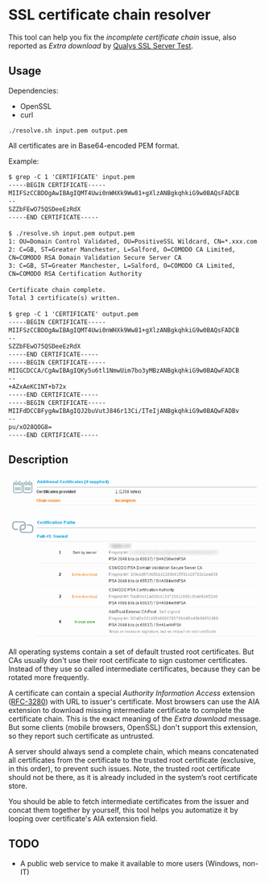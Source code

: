 # SSL certificate chain resolver

This tool can help you fix the *incomplete certificate chain* issue, also reported as *Extra download* by [Qualys SSL Server Test](https://www.ssllabs.com/ssltest/).

## Usage

Dependencies:

- OpenSSL
- curl

```
./resolve.sh input.pem output.pem
```

All certificates are in Base64-encoded PEM format.

Example:

```
$ grep -C 1 'CERTIFICATE' input.pem
-----BEGIN CERTIFICATE-----
MIIFSzCCBDOgAwIBAgIQMT4Uwi0nWHXk9Ww81+gXlzANBgkqhkiG9w0BAQsFADCB
--
SZZbFEwO75QSDeeEzRdX
-----END CERTIFICATE-----

$ ./resolve.sh input.pem output.pem
1: OU=Domain Control Validated, OU=PositiveSSL Wildcard, CN=*.xxx.com
2: C=GB, ST=Greater Manchester, L=Salford, O=COMODO CA Limited, CN=COMODO RSA Domain Validation Secure Server CA
3: C=GB, ST=Greater Manchester, L=Salford, O=COMODO CA Limited, CN=COMODO RSA Certification Authority

Certificate chain complete.
Total 3 certificate(s) written.

$ grep -C 1 'CERTIFICATE' output.pem
-----BEGIN CERTIFICATE-----
MIIFSzCCBDOgAwIBAgIQMT4Uwi0nWHXk9Ww81+gXlzANBgkqhkiG9w0BAQsFADCB
--
SZZbFEwO75QSDeeEzRdX
-----END CERTIFICATE-----
-----BEGIN CERTIFICATE-----
MIIGCDCCA/CgAwIBAgIQKy5u6tl1NmwUim7bo3yMBzANBgkqhkiG9w0BAQwFADCB
--
+AZxAeKCINT+b72x
-----END CERTIFICATE-----
-----BEGIN CERTIFICATE-----
MIIFdDCCBFygAwIBAgIQJ2buVutJ846r13Ci/ITeIjANBgkqhkiG9w0BAQwFADBv
--
pu/xO28QOG8=
-----END CERTIFICATE-----
```

## Description

![Incomplete certificate chain](incomplete-chain.png)

All operating systems contain a set of default trusted root certificates. But CAs usually don't use their root certificate to sign customer certificates. Instead of they use so called intermediate certificates, because they can be rotated more frequently.

A certificate can contain a special *Authority Information Access* extension ([RFC-3280](http://tools.ietf.org/html/rfc3280)) with URL to issuer's certificate. Most browsers can use the AIA extension to download missing intermediate certificate to complete the certificate chain. This is the exact meaning of the *Extra download* message. But some clients (mobile browsers, OpenSSL) don't support this extension, so they report such certificate as untrusted.

A server should always send a complete chain, which means concatenated all certificates from the certificate to the trusted root certificate (exclusive, in this order), to prevent such issues. Note, the trusted root certificate should not be there, as it is already included in the system’s root certificate store.

You should be able to fetch intermediate certificates from the issuer and concat them together by yourself, this tool helps you automatize it by looping over certificate's AIA extension field.

## TODO

- A public web service to make it available to more users (Windows, non-IT)
